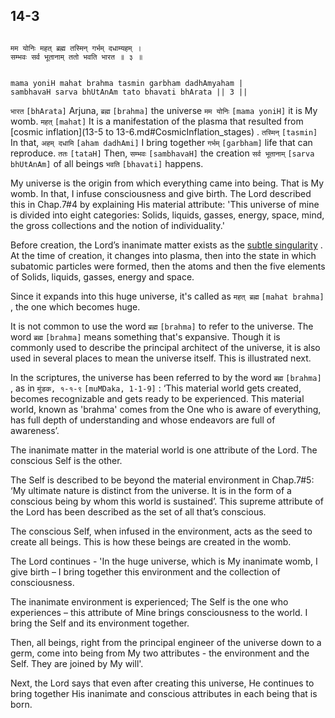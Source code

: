 ## 14-3


```shloka-sa

मम योनिः महत् ब्रह्म तस्मिन् गर्भम् दधाम्यहम् ।
सम्भवः सर्व भूतानाम् ततो भवति भारत ॥ ३ ॥

```
```shloka-sa-hk

mama yoniH mahat brahma tasmin garbham dadhAmyaham |
sambhavaH sarva bhUtAnAm tato bhavati bhArata || 3 ||

```
`भारत` `[bhArata]` Arjuna, `ब्रह्म` `[brahma]` the universe `मम योनिः` `[mama yoniH]` it is My womb. `महत्` `[mahat]` It is a manifestation of the plasma that resulted from 
[cosmic inflation](13-5 to 13-6.md#CosmicInflation_stages)
. `तस्मिन्` `[tasmin]` In that, `अहम् दधामि` `[aham dadhAmi]` I bring together `गर्भम्` `[garbham]` life that can reproduce. `ततः` `[tataH]` Then, `सम्भवः` `[sambhavaH]` the creation `सर्व भूतानाम्` `[sarva bhUtAnAm]` of all beings `भवति` `[bhavati]` happens.

My universe is the origin from which everything came into being. That is My womb. In that, I infuse consciousness and give birth. The Lord described this in Chap.7#4 by explaining His material attribute: 'This universe of mine is divided into eight categories: Solids, liquids, gasses, energy, space, mind, the gross collections and the notion of individuality.'

Before creation, the Lord’s inanimate matter exists as the 
[subtle singularity](subtle_singularity)
. At the time of creation, it changes into plasma, then into the state in which subatomic particles were formed, then the atoms and then the five elements of Solids, liquids, gasses, energy and space.

Since it expands into this huge universe, it's called as 
`महत् ब्रह्म` `[mahat brahma]` ,
the one which becomes huge.

It is not common to use the word 
`ब्रह्म` `[brahma]`
 to refer to the universe. The word 
`ब्रह्म` `[brahma]`
 means something that's expansive. Though it is commonly used to describe the principal architect of the universe, it is also used in several places to mean the universe itself. This is illustrated next.

In the scriptures, the universe has been referred to by the word 
`ब्रह्म` `[brahma]` ,
as in 
`मुंडक, १-१-९` `[muMDaka, 1-1-9]` :
 ‘This material world gets created, becomes recognizable and gets ready to be experienced. This material world, known as 'brahma' comes from the One who is aware of everything, has full depth of understanding and whose endeavors are full of awareness’. 

The inanimate matter in the material world is one attribute of the Lord. The conscious Self is the other. 

The Self is described to be beyond the material environment in Chap.7#5: ‘My ultimate nature is distinct from the universe. It is in the form of a conscious being by whom this world is sustained’. This supreme attribute of the Lord has been described as the set of all that’s conscious. 

The conscious Self, when infused in the environment, acts as the seed to create all beings. This is how these beings are created in the womb. 

The Lord continues - 'In the huge universe, which is My inanimate womb, I give birth – I bring together this environment and the collection of consciousness.

The inanimate environment is experienced; The Self is the one who experiences – this attribute of Mine brings consciousness to the world. I bring the Self and its environment together. 

Then, all beings, right from the principal engineer of the universe down to a germ, come into being from My two attributes - the environment and the Self. They are joined by My will'.

Next, the Lord says that even after creating this universe, He continues to bring together His inanimate and conscious attributes in each being that is born.


